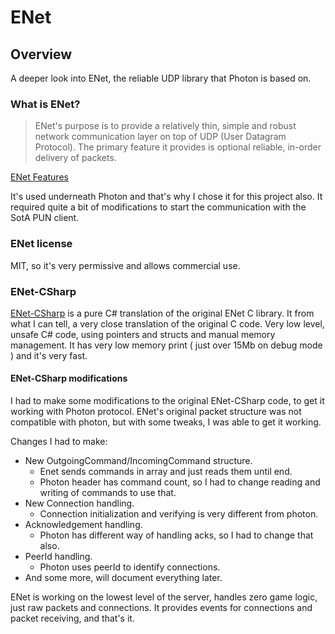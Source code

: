 ﻿---
sidebar_label: 'Photon Networking - ENet'
sidebar_position: 4
---

# ENet

## Overview

A deeper look into ENet, the reliable UDP library that Photon is based on.

### What is ENet?


> ENet's purpose is to provide a relatively thin, simple and robust network communication layer on top of UDP (User Datagram Protocol). The primary feature it provides is optional reliable, in-order delivery of packets.

[ENet Features](http://enet.bespin.org/features.html)

It's used underneath Photon and that's why I chose it for this project also. It required quite a bit of modifications to start the communication with the SotA PUN client.

### ENet license
MIT, so it's very permissive and allows commercial use.

### ENet-CSharp
[ENet-CSharp](https://github.com/Molth/enet-csharp) is a pure C# translation of the original ENet C library.
It from what I can tell, a very close translation of the original C code. Very low level, unsafe C# code, using pointers and structs and manual memory management.
It has very low memory print ( just over 15Mb on debug mode ) and it's very fast.

#### ENet-CSharp modifications
I had to make some modifications to the original ENet-CSharp code, to get it working with Photon protocol.
ENet's original packet structure was not compatible with photon, but with some tweaks, I was able to get it working.

Changes I had to make:
- New OutgoingCommand/IncomingCommand structure. 
  - Enet sends commands in array and just reads them until end.
  - Photon header has command count, so I had to change reading and writing of commands to use that.
- New Connection handling.
  - Connection initialization and verifying is very different from photon.
- Acknowledgement handling.
  - Photon has different way of handling acks, so I had to change that also.
- PeerId handling.
  - Photon uses peerId to identify connections.
- And some more, will document everything later.

ENet is working on the lowest level of the server, handles zero game logic, just raw packets and connections.
It provides events for connections and packet receiving, and that's it.

